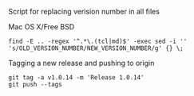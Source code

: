 
Script for replacing verision number in all files

Mac OS X/Free BSD

    find -E .. -regex '^.*\.(tcl|md)$' -exec sed -i '' 's/OLD_VERSION_NUMBER/NEW_VERSION_NUMBER/g' {} \;

Tagging a new release and pushing to origin

    git tag -a v1.0.14 -m 'Release 1.0.14' 
    git push --tags
